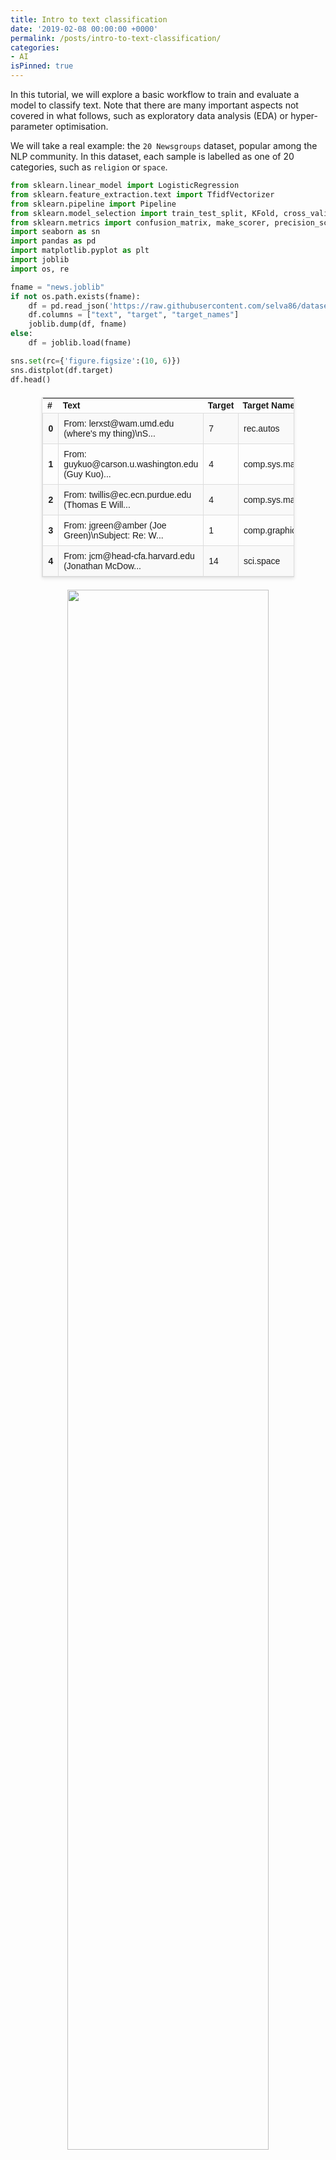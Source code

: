```yaml
---
title: Intro to text classification
date: '2019-02-08 00:00:00 +0000'
permalink: /posts/intro-to-text-classification/
categories:
- AI
isPinned: true
---
```


In this tutorial, we will explore a basic workflow to train and evaluate a model to classify text. Note that there are many important aspects not covered in what follows, such as exploratory data analysis (EDA) or hyper-parameter optimisation.

We will take a real example: the `20 Newsgroups` dataset, popular among the NLP community. In this dataset, each sample is labelled as one of 20 categories, such as `religion` or `space`.


```python
from sklearn.linear_model import LogisticRegression
from sklearn.feature_extraction.text import TfidfVectorizer
from sklearn.pipeline import Pipeline 
from sklearn.model_selection import train_test_split, KFold, cross_validate
from sklearn.metrics import confusion_matrix, make_scorer, precision_score, recall_score, f1_score
import seaborn as sn
import pandas as pd
import matplotlib.pyplot as plt
import joblib
import os, re
```


```python
fname = "news.joblib"
if not os.path.exists(fname):
    df = pd.read_json('https://raw.githubusercontent.com/selva86/datasets/master/newsgroups.json')
    df.columns = ["text", "target", "target_names"]
    joblib.dump(df, fname)
else:
    df = joblib.load(fname)
```


```python
sns.set(rc={'figure.figsize':(10, 6)})
sns.distplot(df.target)
df.head()
```


<div>
  <style scoped>
    .dataframe {
      border-collapse: collapse;
      margin: 20px auto;
      font-size: 14px;
      width: 80%; /* Adjust the width as needed */
      border: 1px solid #ddd;
      text-align: left;
      font-family: Arial, sans-serif;
    }

    .dataframe thead th {
      background-color: #f2f2f2; /* Light gray header background */
      color: #333; /* Dark text for headers */
      padding: 8px;
      text-align: center; /* Center-align header text */
    }

    .dataframe tbody td,
    .dataframe tbody th {
      padding: 8px;
      border: 1px solid #ddd; /* Subtle borders */
    }

    .dataframe tbody tr:nth-child(odd) {
      background-color: #f9f9f9; /* Light background for odd rows */
    }

    .dataframe tbody tr:hover {
      background-color: #f1f1f1; /* Highlight row on hover */
    }

    .dataframe tbody td {
      text-align: left; /* Align text content to the left */
    }

    .dataframe tbody th {
      text-align: center; /* Align row headers to the center */
    }

    .dataframe {
      box-shadow: 0 2px 5px rgba(0, 0, 0, 0.1); /* Subtle shadow for depth */
    }
  </style>
  <table class="dataframe">
    <thead>
      <tr>
        <th>#</th>
        <th>Text</th>
        <th>Target</th>
        <th>Target Names</th>
      </tr>
    </thead>
    <tbody>
      <tr>
        <th>0</th>
        <td>From: lerxst@wam.umd.edu (where's my thing)\nS...</td>
        <td>7</td>
        <td>rec.autos</td>
      </tr>
      <tr>
        <th>1</th>
        <td>From: guykuo@carson.u.washington.edu (Guy Kuo)...</td>
        <td>4</td>
        <td>comp.sys.mac.hardware</td>
      </tr>
      <tr>
        <th>2</th>
        <td>From: twillis@ec.ecn.purdue.edu (Thomas E Will...</td>
        <td>4</td>
        <td>comp.sys.mac.hardware</td>
      </tr>
      <tr>
        <th>3</th>
        <td>From: jgreen@amber (Joe Green)\nSubject: Re: W...</td>
        <td>1</td>
        <td>comp.graphics</td>
      </tr>
      <tr>
        <th>4</th>
        <td>From: jcm@head-cfa.harvard.edu (Jonathan McDow...</td>
        <td>14</td>
        <td>sci.space</td>
      </tr>
    </tbody>
  </table>
</div>




<div style="text-align: center">
  <img src="/content/NLP_101/output_3_1.png" alt="" width="80%"/>
</div> <p> </p>



We can see that this is balanced dataset, as all classes are represented more or less equally. The following cell just finds the mapping from `target name` to `target id`, which will be useful later.


```python
target_to_name_dict = df[["target", "target_names"]].drop_duplicates().set_index("target_names")["target"].sort_values().to_dict()
target_to_name_dict
```


```bash
{
  'alt.atheism': 0,
  'comp.graphics': 1,
  'comp.os.ms-windows.misc': 2,
  'comp.sys.ibm.pc.hardware': 3,
  'comp.sys.mac.hardware': 4,
  'comp.windows.x': 5,
  'misc.forsale': 6,
  'rec.autos': 7,
  'rec.motorcycles': 8,
  'rec.sport.baseball': 9,
  'rec.sport.hockey': 10,
  'sci.crypt': 11,
  'sci.electronics': 12,
  'sci.med': 13,
  'sci.space': 14,
  'soc.religion.christian': 15,
  'talk.politics.guns': 16,
  'talk.politics.mideast': 17,
  'talk.politics.misc': 18,
  'talk.religion.misc': 19,
}
```


## List of contents

The tutorial is organised as follows:
* **Data Cleaning**: some easy steps to get data in a cleaner state
* **Data Representation**: before being able to train a model, we need to represent data (in our case text) in some numerical shape, and both inputs and labels. In our case, labels are already encoded. For inputs, this step is usually called *feature extraction*.
* **Logistic Regression**: since this is a binary classifier, we will simplify the problem to classifying `OTHER` vs `REST`, which happens to be more or less balanced problem. In addition to be an easy to start algorithm, this will be useful to review how to measure performance for a trained model
* **Multi-class Logistic Regression**: we will extend the previous approach for our scenario with 20 classes using two different methodologies, and obtain performance results for the given dataset
* **Further work**: a proposal of tentative tasks to continue learning 😊

## Data Cleaning

An important first step in any ML project is to clean data. In this case, all texts start with a preamble, see the samples in cell 3. Also, we will perform other simple operations. Note that a **very important step** before (and after) cleaning data is EDA, here omitted, so that you might detect data patterns and issues.


```python
# Remove Emails preambles
df.text = df.text.replace(re.compile(r"From: \S*@\S*\s?"), "")

# Remove extra space
df.text = df.text.replace(re.compile('\s+'), " ")

# Remove distracting single quotes
df.text = df.text.replace(re.compile("\'"), "")
```

## Data representation

In every ML-based system, there is a block dedicated to *data representation*. That is, a translation from raw input (in our case the text for the section and the associated class) to some representation the model can learn from. One of the key steps involved in data representation is *feature extraction*, next explained.

#### TF-IDF feature extraction

For this tutorial, we will just use TF-IDF, see [this](https://en.wikipedia.org/wiki/Tf%E2%80%93idf) for reference. In layman terms, TF-IDF represents each piece of text as a long vector, whose components are each associated to a different word (or groups of words if ngrams are considered), and the value of each component is related to how important that word is to characterise the document (again, for a more comprehensive definition, see reference or the literature).


```python
tfidf_vectorizer = TfidfVectorizer(stop_words="english", min_df=3)
```

## Logistic Regression

We will start using Logistic Regression (LR), a linear model that in its simplest form allows to separate two classes, i.e. perform binary classification. The basis of LR is to apply the sigmoid function to the result of a linear regression. As the sigmoid outputs always a value between 0 and 1, one can interpret the result as the probability for one of the classes. Then, mathematically we have:

\begin{align}
\textsf{Prob}(y=1 | \mathbf{x} ) = \sigma ( \mathbf{w}^T \mathbf{x} )
\end{align}

where $\sigma(z) = \frac{1}{1 + e^{-z}} $, $\mathbf{x}$ being the input features, $y$ the label, and $\mathbf{w}$ the learned weights representing the model. For a more extensive description of LR, please see e.g. [this](https://scikit-learn.org/stable/modules/linear_model.html#logistic-regression) reference

Let's binarise the labels, so that classes 0-9 will be in one bucket, and 10-19 in another one. This scenario is still balanced.


```python
binary_labels = np.where(df.target < 10, 0, 1)
Counter(binary_labels)
```



```bash
    Counter({0: 5790, 1: 5524})
```



```python
X, y = df.text, binary_labels
```

We will measure the performance of our model using precision, recall, and f1-score. They are defined as follows:

\begin{align}
P = \frac{TP}{TP + FP}, \quad   R = \frac{TP}{TP + FN}, \quad F1 = \frac{ P \cdot R}{P+R}
\end{align}

where `TP`, `FP`, `FN` refer to the true positives, false positives, and false negatives, respectively. See more info this [Wikipedia](https://en.wikipedia.org/wiki/Precision_and_recall). These metrics refer to a binary classification. Imagine we are detecting spam, and that's considered to be the "positive" class. Then, precision is the probability of being true spam when model has classified it as spam, whereas recall is the other way around: probability of classifying as spam, when the sample is true spam. The F-score can be considered as an aggregation of both metrics into a single number. I will defer the interested reader to the aforementioned article. For experienced readers, it is also interesting this more advanced and relatively recent [paper](https://papers.nips.cc/paper/5867-precision-recall-gain-curves-pr-analysis-done-right).

Note that we will define the scorers with `average=macro`. This is more important for the multi-class than the binary case, but basically it means that for each class we consider all other classes to be the negative class, and compute the given metric. Once we have the scorer for each class, they are averaged. For a balanced scenario as the one here, this is reasonable. Read more about this e.g. [here](https://datascience.stackexchange.com/questions/15989/micro-average-vs-macro-average-performance-in-a-multiclass-classification-settin).


```python
precision = make_scorer(precision_score, average="macro")
recall = make_scorer(recall_score, average="macro")
f1 = make_scorer(f1_score, average="macro")
scoring = {"precision": precision, "recall": recall, "f1": f1}
```

We will perform cross-validation (CV) to measure the performance of our model. CV is a method to obtain an unbiased estimation of a model's performance. It is especially suited for small datasets, see more details [here](https://en.wikipedia.org/wiki/Cross-validation_(statistics)).

In particular we will apply K-fold CV, with `K=3`. As a sanity check, I usually prefer to do `shuffle=True` as otherwise sklearn KFold would split as $1 ... N, N+1 ... 2N$, etc, which might lead to problems if data has some order.

We will evaluate the model with only unigrams, or using unigrams+bigrams. In this regard, notice how useful the CV framework offered by sklearn together with the `pipeline` class are. These allow you to define the different steps of your ML system, and just by modifying the pipeline, you can run again testing for different configuration and compare. I recommend taking a look at pipelines in combination with `GridSearchCV`, see [this](https://scikit-learn.org/stable/modules/generated/sklearn.model_selection.GridSearchCV.html).


```python
# without bigrams
tfidf_vectorizer.set_params(ngram_range=(1, 1))
pipeline = Pipeline([
    ("tfidf", tfidf_vectorizer),
    ("lr", LogisticRegression(class_weight="balanced", solver="lbfgs"))
])
cross_validate(pipeline, X, y, scoring=scoring , cv=KFold(3, shuffle=True, random_state=23))
```



```bash
{
  'fit_time': array([2.87251377, 2.464993  , 2.54700494]),
  'score_time': array([3.47419429, 3.73824   , 3.2415061 ]),
  'test_precision': array([0.94088017, 0.94112967, 0.94112967]),
  'test_recall': array([0.94088017, 0.94112967, 0.94112967]),
  'test_f1': array([0.94088017, 0.94112967, 0.94112967]),
}
```




```python
# with bigrams
tfidf_vectorizer.set_params(ngram_range=(1, 2))
pipeline = Pipeline([
    ("tfidf", tfidf_vectorizer),
    ("lr", LogisticRegression(class_weight="balanced", solver="lbfgs"))
])
cross_validate(pipeline, X, y, scoring=scoring , cv=KFold(3, shuffle=True, random_state=23))
```



```bash
{
  'fit_time': array([8.3804059 , 8.43357706, 8.73326707]),
  'score_time': array([6.31431293, 5.60395193, 5.07479286]),
  'test_precision': array([0.94671262, 0.9421904 , 0.94351631]),
  'test_recall': array([0.94671262, 0.9421904 , 0.94351631]),
  'test_f1': array([0.94671262, 0.9421904 , 0.94351631])
}
```



We can see how bigrams improve a bit, at the cost of fit and score time. Feel free to try with higher-order ngrams but you will see that at some point adding more features induces overfitting. Plus, it looks like all folds are similar, so from here I will just do train-test and check the confusion matrix.


```python
X_train, X_test, y_train, y_test = train_test_split(X, y, train_size=0.6, test_size=0.4, stratify=y)
pipeline.fit(X_train, y_train)
pred_train = pipeline.predict(X_train)
pred_test = pipeline.predict(X_test)
```


```python
cm = confusion_matrix(y_train, pred_train)
df_cm = pd.DataFrame(cm, index = ["TRUE_<10", "TRUE_>=10"], columns = ["PRED_<10", "PRED_>=10"])
sn.heatmap(df_cm, annot=True,annot_kws={"size": 15},cmap='Blues', fmt='g')
```


<div style="text-align: center">
  <img src="/content/NLP_101/output_28_1.png" alt="" width="50%"/>
</div> <p> </p>


Showing the confusion matrix as percentages (normalised by the true labels):


```python
sn.heatmap((df_cm.T / df_cm.sum(axis=1)).T, annot=True,annot_kws={"size": 15},cmap='Blues', fmt='.5g')
```


<div style="text-align: center">
  <img src="/content/NLP_101/output_30_1.png" alt="" width="50%"/>
</div> <p> </p>



```python
cm = confusion_matrix(y_test, pred_test)
df_cm = pd.DataFrame(cm, index = ["TRUE_<10", "TRUE_>=10"], columns = ["PRED_<10", "PRED_>=10"])
sn.heatmap((df_cm.T / df_cm.sum(axis=1)).T, annot=True,annot_kws={"size": 15},cmap='Blues', fmt='g')
```





<div style="text-align: center">
  <img src="/content/NLP_101/output_31_1.png" alt="" width="50%"/>
</div> <p> </p>


We can see how the results are a bit worse for test (obviously!), but still pretty decent. As a curiosity, notice that the way we normalised, the bottom-right corner is actually recall

## Multi-class Logistic Regression

Let's deal now with the real 20 classes problem. For this, we are going to use an extension of Logistic Regression called Multinomial Logistic Regression. Don't be scared by the name, it is quite simple. Again, I'm going to refer to [Wikipedia](https://en.wikipedia.org/wiki/Multinomial_logistic_regression) for the meat, but just to get some intuition, the idea is to have a set of weights $\mathbf{w}_k$ for each class $k$, and then consider

\begin{align}
\textsf{Prob}(y=k | \mathbf{x} ) = \frac{ e^{\mathbf{w_k}^T \mathbf{x}} } {\sum e^{\mathbf{w_i}^T \mathbf{x}} }
\end{align}

so we keep the class whose associated probability is higher.


```python
X, y = df.text, df.target
```


```python
pipeline = Pipeline([
    ("tfidf", tfidf_vectorizer),
    ("lr", LogisticRegression(class_weight="balanced", solver="lbfgs", multi_class="multinomial", max_iter=1000))
])
```


```python
cross_validate(pipeline, X, y, scoring=scoring, cv=KFold(3, shuffle=True, random_state=23))
```



```bash
{
  'fit_time': array([45.18805194, 40.86410403, 37.66616702]),
  'score_time': array([5.46300483, 6.45399904, 5.8795979 ]),
  'test_precision': array([0.89872747, 0.90453461, 0.89976134]),
  'train_precision': array([0.9826306 , 0.98303062, 0.9851518 ]),
  'test_recall': array([0.89872747, 0.90453461, 0.89976134]),
  'train_recall': array([0.9826306 , 0.98303062, 0.9851518 ]),
  'test_f1': array([0.89872747, 0.90453461, 0.89976134]),
  'train_f1': array([0.9826306 , 0.98303062, 0.9851518 ]),
}
```



In addition to the *multinomial* extension, one can deal with the multi-class case performing a one-vs-all strategy. This means that for each class, we compute a model where that class is the positive class, and the rest belong to the negative class. At prediction time, we select the class whose model predicts the higuest score. See [this](https://en.wikipedia.org/wiki/Multiclass_classification#One-vs.-rest) for more details.


```python
pipeline = Pipeline([
    ("tfidf", tfidf_vectorizer),
    ("lr", LogisticRegression(class_weight="balanced", solver="lbfgs", multi_class="ovr", max_iter=1000))
])
```


```python
cross_validate(pipeline, X, y, scoring=scoring , cv=KFold(3, shuffle=True, random_state=23))
```



```bash
{
  'fit_time': array([30.14457989, 35.85461402, 31.10211205]),
  'score_time': array([6.67796206, 5.93058729, 4.71054101]),
  'test_precision': array([0.90376458, 0.91249006, 0.90453461]),
  'test_recall': array([0.90376458, 0.91249006, 0.90453461]),
  'test_f1': array([0.90376458, 0.91249006, 0.90453461])
}
```



So faster and better results with *one-vs-all*, at least with current hyper-parameters. Besides, notice that, again, all folds behave similarly. Just for a quick check, let's see how the confusion matrix looks like when we have 4 classes (using the pipeline with one-vs-all)


```python
X_train, X_test, y_train, y_test = train_test_split(X, y, train_size=0.6, test_size=0.4, stratify=y)
pipeline.fit(X_train, y_train)
pred_train = pipeline.predict(X_train)
pred_test = pipeline.predict(X_test)
```


```python
def pretty_confusion_matrix(true, pred):
    cm = confusion_matrix(true, pred)
    df_cm = pd.DataFrame(
        cm,
        index = [f"TRUE_{name}" for name in target_to_name_dict],
        columns = [f"PRED_{name}" for name in target_to_name_dict],
    )
    sns.heatmap(df_cm, annot=True,annot_kws={"size": 15},cmap='Blues', fmt='g')
```


```python
pretty_confusion_matrix(y_train, pred_train)
for scorer in [f1_score, precision_score, recall_score]:
    name = scorer.__name__
    print(f'{name}: {scorer(y_train, pred_train, average="micro"):.4f}')
```

```bash
f1_score: 0.9866
precision_score: 0.9866
recall_score: 0.9866
```


<div style="text-align: center">
  <img src="/content/NLP_101/output_44_1.png" alt="" width="80%"/>
</div>

<p> </p>



```python
pretty_confusion_matrix(y_test, pred_test)
for scorer in [f1_score, precision_score, recall_score]:
    name = scorer.__name__
    print(f'{name}: {scorer(y_test, pred_test, average="micro"):.4f}')
```

```bash
f1_score: 0.8886
precision_score: 0.8886
recall_score: 0.8886
```


<div style="text-align: center">
  <img src="/content/NLP_101/output_45_1.png" alt="" width="80%"/>
</div> <p> </p>



We can see some interesting confusions here. For example, `hardware`-`graphics`-`electronics` or `religion`-`religion_christian`.


## Further work

And with this we got to the end of this tutorial. Some more ideas or directions to explore after reading this are:

- Hyper-parameter optimisation: use e.g. GridSearchCV from sklearn (or for more advanced readers play with [Bayesian optimisation](http://hyperopt.github.io/hyperopt/))
- Better model evaluation: [learning curves](https://scikit-learn.org/stable/modules/learning_curve.html), overfitting vs underfitting analysis, etc
- More feature extraction: add more features apart from / in addition to TF-IDF. For example:
  - Count entities like names, locations, etc, and use that as extra features. This can potentially use a Named Entity Recognition (NER) system. I recommend you to take a look at [spaCy](spacy.io)
  - Topic features: extract topics to learn more about the dataset / add them as features to improve the classifier. I recommend here using LDA with the gensim library.
  - Use word embeddings
- Use other classical ML algorithms, usually good in overfitting scenarios, e.g. SVM, Random Forest
- Deep Learning based model, and also transfer learning. I recommend here using [FastAI](fast.ai) and the ULMFit methodology.

Thanks for reading!
